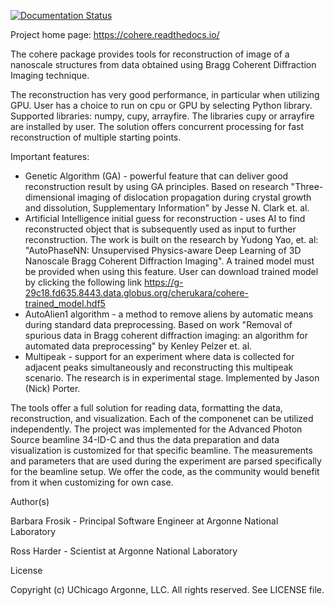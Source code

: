 [![Documentation Status](https://readthedocs.org/projects/cohere/badge/?version=latest)](http://cohere.readthedocs.io/en/latest/?badge=latest)

Project home page: https://cohere.readthedocs.io/

The cohere package provides tools for reconstruction of image of a nanoscale structures from data obtained using Bragg Coherent Diffraction Imaging technique.

The reconstruction has very good performance, in particular when utilizing GPU. User has a choice to run on cpu or GPU by selecting Python library. Supported libraries: numpy, cupy, arrayfire. The libraries cupy or arrayfire are installed by user. The solution offers concurrent processing for fast reconstruction of multiple starting points. 

Important features:
- Genetic Algorithm (GA) - powerful feature that can deliver good reconstruction result by using GA principles. Based on research "Three-dimensional imaging of dislocation propagation during crystal growth and dissolution, Supplementary Information" by Jesse N. Clark et. al.
- Artificial Intelligence initial guess for reconstruction - uses AI to find reconstructed object that is subsequently used as input to further reconstruction. The work is built on the research by Yudong Yao, et. al: "AutoPhaseNN: Unsupervised Physics-aware Deep Learning of 3D Nanoscale Bragg Coherent Diffraction Imaging". 
A trained model must be provided when using this feature. User can download trained model by clicking the following link
https://g-29c18.fd635.8443.data.globus.org/cherukara/cohere-trained_model.hdf5
- AutoAlien1 algorithm - a method to remove aliens by automatic means during standard data preprocessing. Based on work "Removal of spurious data in Bragg coherent diffraction imaging: an algorithm for automated data preprocessing" by Kenley Pelzer et. al.
- Multipeak - support for an experiment where data is collected for adjacent peaks simultaneously and reconstructing this multipeak scenario. The research is in experimental stage. Implemented by Jason (Nick) Porter.

The tools offer a full solution for reading data, formatting the data, reconstruction, and visualization. Each of the componenet can be utilized independently. The project was implemented for the Advanced Photon Source beamline 34-ID-C and thus the data preparation and data visualization is customized for that specific beamline. The measurements and parameters that are used during the experiment are parsed specifically for the beamline setup. We offer the code, as the community would benefit from it when customizing for own case.

Author(s)

Barbara Frosik - Principal Software Engineer at Argonne National Laboratory

Ross Harder - Scientist at Argonne National Laboratory

License

Copyright (c) UChicago Argonne, LLC. All rights reserved. See LICENSE file.
